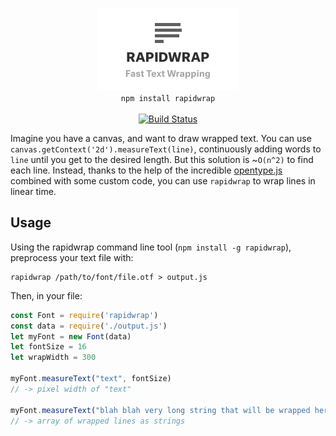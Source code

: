 <p align="center">
  <img src="https://raw.githubusercontent.com/lord/img/master/logo-rapidwrap.png" alt="Rapid Wrap: Fast Text Wrapping" width="226">
  <br>
  <code>npm install rapidwrap</code>
  <br><br>
  <a href="https://travis-ci.org/lord/rapidwrap"><img src="https://travis-ci.org/lord/rapidwrap.svg?branch=master" alt="Build Status"></a>
</p>

Imagine you have a canvas, and want to draw wrapped text. You can use `canvas.getContext('2d').measureText(line)`, continuously adding words to `line` until you get to the desired length. But this solution is ~`O(n^2)` to find each line. Instead, thanks to the help of the incredible [opentype.js](https://opentype.js.org/) combined with some custom code, you can use `rapidwrap` to wrap lines in linear time.

<h2>Usage</h2>

Using the rapidwrap command line tool (`npm install -g rapidwrap`), preprocess your text file with:

    rapidwrap /path/to/font/file.otf > output.js
    
Then, in your file:

```js
const Font = require('rapidwrap')
const data = require('./output.js')
let myFont = new Font(data)
let fontSize = 16
let wrapWidth = 300

myFont.measureText("text", fontSize)
// -> pixel width of "text"

myFont.measureText("blah blah very long string that will be wrapped here", fontSize, wrapWidth)
// -> array of wrapped lines as strings
```
